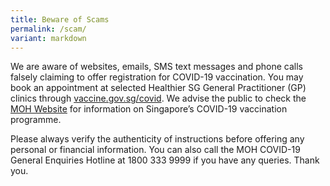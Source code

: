 ```yaml
---
title: Beware of Scams
permalink: /scam/
variant: markdown
---
```

We are aware of websites, emails, SMS text messages and phone calls falsely claiming to offer registration for COVID-19 vaccination.  You may book an appointment at selected Healthier SG General Practitioner (GP) clinics through [vaccine.gov.sg/covid](https://vaccine.gov.sg/covid). We advise the public to check the [MOH Website](https://www.moh.gov.sg/covid-19/vaccination) for information on Singapore’s COVID-19 vaccination programme. 

Please always verify the authenticity of instructions before offering any personal or financial information. You can also call the MOH COVID-19 General Enquiries Hotline at 1800 333 9999 if you have any queries. Thank you.